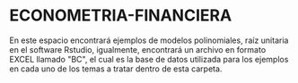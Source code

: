 # ECONOMETRIA-FINANCIERA

En este espacio encontrará ejemplos de modelos polinomiales, raíz unitaria en el software Rstudio, igualmente, encontrará un archivo en formato EXCEL llamado "BC", el cual es la base de datos utilizada para los ejemplos en cada uno de los temas a tratar dentro de esta carpeta.

